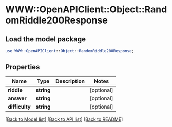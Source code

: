 # WWW::OpenAPIClient::Object::RandomRiddle200Response

## Load the model package
```perl
use WWW::OpenAPIClient::Object::RandomRiddle200Response;
```

## Properties
Name | Type | Description | Notes
------------ | ------------- | ------------- | -------------
**riddle** | **string** |  | [optional] 
**answer** | **string** |  | [optional] 
**difficulty** | **string** |  | [optional] 

[[Back to Model list]](../README.md#documentation-for-models) [[Back to API list]](../README.md#documentation-for-api-endpoints) [[Back to README]](../README.md)


